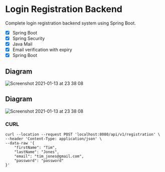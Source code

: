 # Login Registration Backend 

Complete login registration backend system using Spring Boot.

- [x] Spring Boot
- [x] Spring Security
- [x] Java Mail
- [x] Email verification with expiry
- [x] Spring Boot

## Diagram
![Screenshot 2021-01-13 at 23 38 08](https://user-images.githubusercontent.com/40702606/104789980-15581a00-578e-11eb-998d-30f2e6a9f461.png)

## Diagram
![Screenshot 2021-01-13 at 23 38 08](https://sun9-10.userapi.com/impg/igDfH-F9R1hdp336Ch8LXa6aQ_kQuRV9deaZJQ/qpMcuHJirNs.jpg?size=2560x1034&quality=96&sign=1e19eef67061a097ac8b63d09ea58a99&type=album)

### CURL
```
curl --location --request POST 'localhost:8080/api/v1/registration' \
--header 'Content-Type: application/json' \
--data-raw '{
    "firstName": "Tim",
    "lastName": "Jones",
    "email": "tim_jones@gmail.com",
    "password": "password"
}'
```

